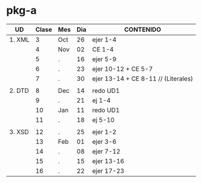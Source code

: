 # pkg-a

| UD     | Clase | Mes | Dia | CONTENIDO |
| ---    | ---   | --- | --- | ---       |
| 1. XML | 3     | Oct | 26  | ejer 1-4
|        | 4     | Nov | 02  | CE 1-4
|        | 5     | .   | 16  | ejer 5-9
|        | 6     | .   | 23  | ejer 10-12 + CE 5-7
|        | 7     | .   | 30  | ejer 13-14 + CE 8-11 // (Literales)
|        |                   |
| 2. DTD | 8     | Dec | 14  | redo UD1
|        | 9     | .   | 21  | ej 1-4
|        | 10    | Jan | 11  | redo UD1
|        | 11    | .   | 18  | ej 5-10
|        |                   |
| 3. XSD | 12    | .   | 25  | ejer 1-2
|        | 13    | Feb | 01  | ejer 3-6
|        | 14    | .   | 08  | ejer 7-12
|        | 15    | .   | 15  | ejer 13-16
|        | 16    | .   | 22  | ejer 17-23
